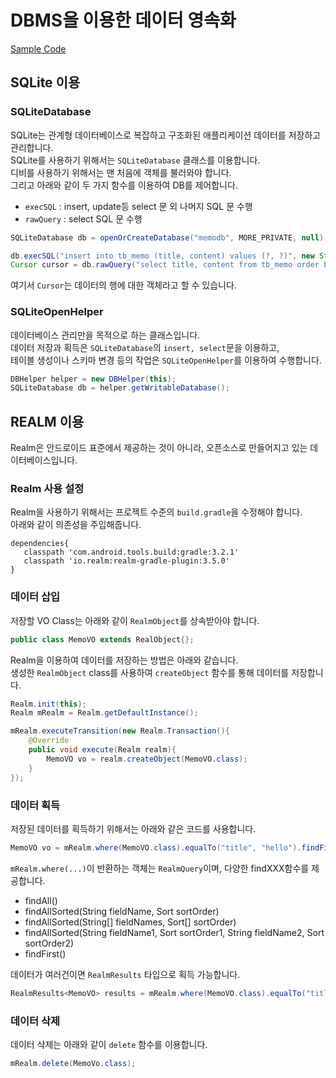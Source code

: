 # DBMS을 이용한 데이터 영속화

[Sample Code](../08_dbms)

## SQLite 이용

### SQLiteDatabase

SQLite는 관계형 데이터베이스로 복잡하고 구조화된 애플리케이션 데이터를 저장하고 관리합니다.  
SQLite를 사용하기 위해서는 `SQLiteDatabase` 클래스를 이용합니다.  
디비를 사용하기 위해서는 맨 처음에 객체를 불러와야 합니다.  
그리고 아래와 같이 두 가지 함수를 이용하여 DB를 제어합니다.  
- `execSQL` : insert, update등 select 문 외 나머지 SQL 문 수행  
- `rawQuery` : select SQL 문 수행

```java
SQLiteDatabase db = openOrCreateDatabase("memodb", MORE_PRIVATE, null);

db.execSQL("insert into tb_memo (title, content) values (?, ?)", new String[]{title, content});
Cursor cursor = db.rawQuery("select title, content from tb_memo order by _id desc limit 1", null);
```

여기서 `Cursor`는 데이터의 행에 대한 객체라고 할 수 있습니다.  

### SQLiteOpenHelper

데이터베이스 관리만을 목적으로 하는 클래스입니다.  
데이터 저장과 획득은 `SQLiteDatabase`의 `insert, select`문을 이용하고,  
테이블 생성이나 스키마 변경 등의 작업은 `SQLiteOpenHelper`를 이용하여 수행합니다.  

```java
DBHelper helper = new DBHelper(this);
SQLiteDatabase db = helper.getWritableDatabase();
```

## REALM 이용

Realm은 안드로이드 표준에서 제공하는 것이 아니라, 오픈소스로 만들어지고 있는 데이터베이스입니다.  

###  Realm 사용 설정

Realm을 사용하기 위해서는 프로젝트 수준의 `build.gradle`을 수정해야 합니다.  
아래와 같이 의존성을 주입해줍니다.

 ```properties
 dependencies{
    classpath 'com.android.tools.build:gradle:3.2.1'
    classpath 'io.realm:realm-gradle-plugin:3.5.0'
 }
 ```
 
### 데이터 삽입

저장할 VO Class는 아래와 같이 `RealmObject`를 상속받아야 합니다.

```java
public class MemoVO extends RealObject{};
```

Realm을 이용하여 데이터를 저장하는 방법은 아래와 같습니다.  
생성한 `RealmObject` class를 사용하여 `createObject` 함수를 통해 데이터를 저장합니다.  

```java
Realm.init(this);
Realm mRealm = Realm.getDefaultInstance();

mRealm.executeTransition(new Realm.Transaction(){
    @Override
    public void execute(Realm realm){
        MemoVO vo = realm.createObject(MemoVO.class);
    }
});
```

### 데이터 획득

저장된 데이터를 획득하기 위해서는 아래와 같은 코드를 사용합니다.    

```java
MemoVO vo = mRealm.where(MemoVO.class).equalTo("title", "hello").findFirst();
```

`mRealm.where(...)`이 반환하는 객체는 `RealmQuery`이며, 다양한 findXXX함수를 제공합니다. 
- findAll()
- findAllSorted(String fieldName, Sort sortOrder)
- findAllSorted(String[] fieldNames, Sort[] sortOrder)
- findAllSorted(String fieldName1, Sort sortOrder1, String fieldName2, Sort sortOrder2)
- findFirst()

데이터가 여러건이면 `RealmResults` 타입으로 획득 가능합니다.  

```java
RealmResults<MemoVO> results = mRealm.where(MemoVO.class).equalTo("title", "hello").findAll();
```

### 데이터 삭제

데이터 삭제는 아래와 같이 `delete` 함수를 이용합니다. 

```java
mRealm.delete(MemoVo.class);
```
